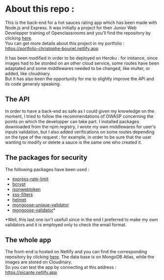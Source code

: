 # About this repo :

This is the back-end for a hot sauces rating app which has been made with Node.js and Express.
It was initially a project for their Junior Web Develepper training of Openclassrooms and you'll find the repository by clicking [here](https://github.com/ChristopheBouriel/So_Pekocko_Back).  
You can get more details about this project in my portfolio :  
https://portfolio-christophe-bouriel.netlify.app  

It has been modified in order to be deployed on Heroku : for instance, since images had to be storded on an other cloud service, some routes have been adaptated and some middlewares needed to be changed, like multer, or added, like cloudinary.  
But it has also been the opportunity for me to slightly improve the API and its code generaly speaking.  

## The API

In order to have a back-end as safe as I could given my knowledge on the moment, I tried to follow the recommendations of OWASP concerning the points on which the developper can take part. 
I installed packages downloaded from the npm registry, I wrote my own middlewares for user's inputs validation, but I also added verifications on some routes depending on the type of the request : for example, in order to be sure that the user wanting to modify or delete a sauce is the same one who created it.  


## The packages for security

The following packages have been used :
* [express-rate-limit](https://www.npmjs.com/package/express-rate-limit)
* [bcrypt](https://www.npmjs.com/package/bcrypt)
* [jsonwebtoken](https://www.npmjs.com/package/jsonwebtoken)
* [xss-filters](https://www.npmjs.com/package/xss-filters)
* [helmet](https://www.npmjs.com/package/helmet)
* [mongoose-unique-validator](https://www.npmjs.com/package/mongoose-unique-validator)
* [mongoose-validator](https://www.npmjs.com/package/mongoose-validator)*

*Well, this last one isn't usefull since in the end I preferred to make my own validators and it is employed only to check the email format.  


## The whole app
  
The front-end is hosted on Netlify and you can find the corresponding repository by clicking [here](https://github.com/ChristopheBouriel/Picante-frontend-deploy). The data base is on MongoDB Atlas, while the images are stored on Cloudinary.  
So you can test the app by connecting at this address :  
https://picante.netlify.app


